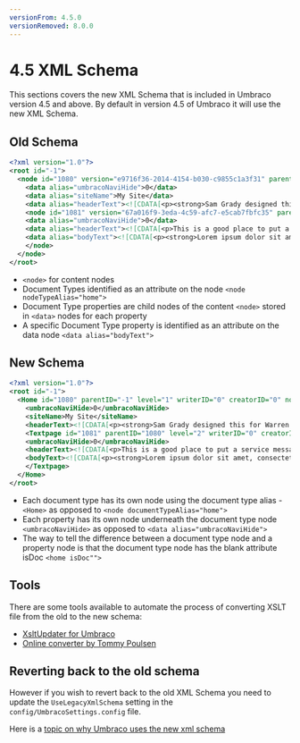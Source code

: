 ```yaml
---
versionFrom: 4.5.0
versionRemoved: 8.0.0
---
```


# 4.5 XML Schema

This sections covers the new XML Schema that is included in Umbraco version 4.5 and above. By default in version 4.5 of Umbraco it will use the
new XML Schema.

## Old Schema

```xml
<?xml version="1.0"?>
<root id="-1">
  <node id="1080" version="e9716f36-2014-4154-b030-c9855c1a3f31" parentID="-1" level="1" writerID="0" creatorID="0" nodeType="1066" template="1051" sortOrder="2" createDate="2009-02-26T18:39:39" updateDate="2009-04-27T16:43:41" nodeName="Home" urlName="home" writerName="Administrator" creatorName="Administrator" nodeTypeAlias="CWS_Home" path="-1,1080">
    <data alias="umbracoNaviHide">0</data>
    <data alias="siteName">My Site</data>
    <data alias="headerText"><![CDATA[<p><strong>Sam Grady designed this for Warren Buckley.</strong> "This" idea was first created by the incredible Robert Brownjohn and has been copied many times since.</p>]]></data>
    <node id="1081" version="67a016f9-3eda-4c59-afc7-e5cab7fbfc35" parentID="1080" level="2" writerID="0" creatorID="0" nodeType="1070" template="1058" sortOrder="1" createDate="2009-02-26T18:47:46" updateDate="2009-04-27T16:43:41" nodeName="About" urlName="about" writerName="Administrator" creatorName="Administrator" nodeTypeAlias="CWS_Textpage" path="-1,1080,1081">
    <data alias="umbracoNaviHide">0</data>
    <data alias="headerText"><![CDATA[<p>This is a good place to put a service message or something to help define your site or company.</p>]]></data>
    <data alias="bodyText"><![CDATA[<p><strong>Lorem ipsum dolor sit amet, consectetur adipiscing elit. Aliquam ullamcorper condimentum lorem. Curabitur placerat nunc ut leo. Integer eros ligula, vestibulum at, eleifend id, dignissim vel, est.</strong></p>]]></data>
    </node>
  </node>
</root>
```

- `<node>` for content nodes
- Document Types identified as an attribute on the node `<node nodeTypeAlias="home">`
- Document Type properties are child nodes of the content `<node>`
  stored in `<data>` nodes for each property
- A specific Document Type property is identified as an attribute on
  the data node `<data alias="bodyText">`

## New Schema

```xml
<?xml version="1.0"?>
<root id="-1">
  <Home id="1080" parentID="-1" level="1" writerID="0" creatorID="0" nodeType="1066" template="1051" sortOrder="2" createDate="2010-05-30T16:17:58" updateDate="2010-05-30T16:22:54" nodeName="Home" urlName="home" writerName="Administrator" creatorName="Administrator" path="-1,1080" isDoc="">
    <umbracoNaviHide>0</umbracoNaviHide>
    <siteName>My Site</siteName>
    <headerText><![CDATA[<p><strong>Sam Grady designed this for Warren Buckley.</strong> "This" idea was first created by the incredible Robert Brownjohn and has been copied many times since.</p>]]></headerText>
    <Textpage id="1081" parentID="1080" level="2" writerID="0" creatorID="0" nodeType="1070" template="1058" sortOrder="1" createDate="2010-05-30T16:23:31" updateDate="2010-05-30T16:24:03" nodeName="About" urlName="about" writerName="Administrator" creatorName="Administrator" path="-1,1080,1081" isDoc="">
    <umbracoNaviHide>0</umbracoNaviHide>
    <headerText><![CDATA[<p>This is a good place to put a service message or something to<br />help define your site or company.</p>]]></headerText>
    <bodyText><![CDATA[<p><strong>Lorem ipsum dolor sit amet, consectetur adipiscing elit. Aliquam ullamcorper condimentum lorem. Curabitur placerat nunc ut leo. Integer eros ligula, vestibulum at, eleifend id, dignissim vel, est.</strong></p>]]></bodyText>
    </Textpage>
  </Home>
</root>
```

- Each document type has its own node using the document type alias -
  `<Home>` as opposed to `<node documentTypeAlias="home">`
- Each property has its own node underneath the document type node
  `<umbracoNaviHide>` as opposed to `<data alias="umbracoNaviHide">`
- The way to tell the difference between a document type node and a
  property node is that the document type node has the blank attribute
  isDoc `<home isDoc"">`

## Tools

There are some tools available to automate the process of converting
XSLT file from the old to the new schema:

- [XsltUpdater for
  Umbraco](/projects/developer-tools/xsltupdater-for-umbraco)
- [Online converter by Tommy
  Poulsen](http://blackpoint.dk/umbraco-workbench/tools/convert-xml-schema-to-45-.aspx?p=2)

## Reverting back to the old schema

However if you wish to revert back to the old XML Schema you need to
update the `UseLegacyXmlSchema` setting in the
`config/UmbracoSettings.config` file.

Here is a [topic on why Umbraco uses the new xml schema](https://our.umbraco.com/forum/developers/xslt/9665-Why-a-new-XML-Schema)
